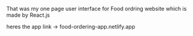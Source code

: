 That was my one page user interface for Food ordring website which is made by React.js

heres the app link -> <a>food-ordering-app.netlify.app</a>

